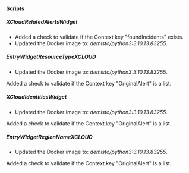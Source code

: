 
#### Scripts

##### XCloudRelatedAlertsWidget

- Added a check to validate if the Context key "foundIncidents" exists.
- Updated the Docker image to: *demisto/python3:3.10.13.83255*.


##### EntryWidgetResourceTypeXCLOUD
- Updated the Docker image to: *demisto/python3:3.10.13.83255*.

Added a check to validate if the Context key "OriginalAlert" is a list.

##### XCloudIdentitiesWidget
- Updated the Docker image to: *demisto/python3:3.10.13.83255*.

Added a check to validate if the Context key "OriginalAlert" is a list.

##### EntryWidgetRegionNameXCLOUD
- Updated the Docker image to: *demisto/python3:3.10.13.83255*.

Added a check to validate if the Context key "OriginalAlert" is a list.
